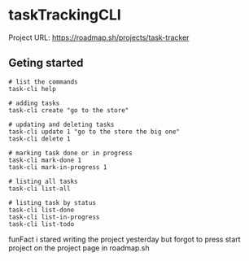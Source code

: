 # taskTrackingCLI

Project URL: https://roadmap.sh/projects/task-tracker

## Geting started 

```shell
# list the commands
task-cli help

# adding tasks
task-cli create "go to the store"

# updating and deleting tasks
task-cli update 1 "go to the store the big one"
task-cli delete 1

# marking task done or in progress
task-cli mark-done 1
task-cli mark-in-progress 1 

# listing all tasks 
task-cli list-all

# listing task by status 
task-cli list-done
task-cli list-in-progress
task-cli list-todo
```

funFact i stared writing the project yesterday but forgot to press start project on the project page in roadmap.sh